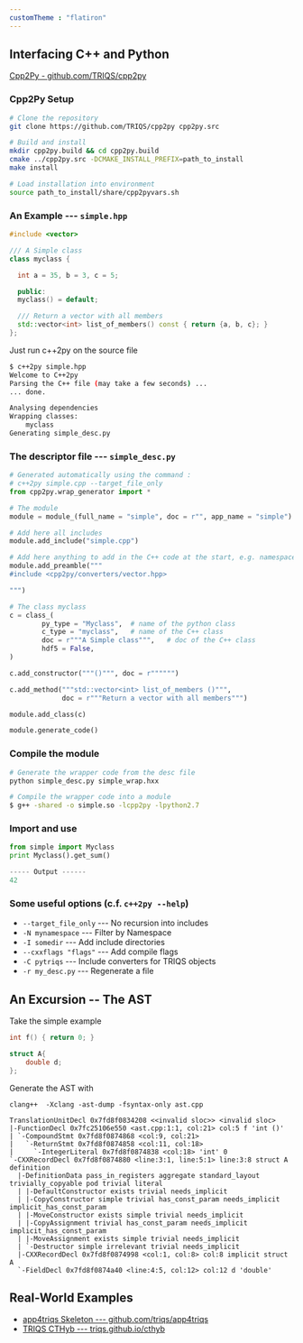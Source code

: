 ```yaml
---
customTheme : "flatiron"
---
```


## Interfacing C++ and Python

[Cpp2Py - github.com/TRIQS/cpp2py](https://github.com/TRIQS/cpp2py)


### Cpp2Py Setup

```bash
# Clone the repository
git clone https://github.com/TRIQS/cpp2py cpp2py.src

# Build and install
mkdir cpp2py.build && cd cpp2py.build
cmake ../cpp2py.src -DCMAKE_INSTALL_PREFIX=path_to_install
make install

# Load installation into environment
source path_to_install/share/cpp2pyvars.sh
```


### An Example --- `simple.hpp`
```cpp
#include <vector>

/// A Simple class
class myclass {

  int a = 35, b = 3, c = 5;

  public:
  myclass() = default;

  /// Return a vector with all members
  std::vector<int> list_of_members() const { return {a, b, c}; }
};
```

Just run c++2py on the source file
```bash
$ c++2py simple.hpp
Welcome to C++2py
Parsing the C++ file (may take a few seconds) ...
... done.

Analysing dependencies
Wrapping classes:
    myclass
Generating simple_desc.py
```


### The descriptor file --- `simple_desc.py`

```python
# Generated automatically using the command :
# c++2py simple.cpp --target_file_only
from cpp2py.wrap_generator import *

# The module
module = module_(full_name = "simple", doc = r"", app_name = "simple")

# Add here all includes
module.add_include("simple.cpp")

# Add here anything to add in the C++ code at the start, e.g. namespace using
module.add_preamble("""
#include <cpp2py/converters/vector.hpp>

""")

# The class myclass
c = class_(
        py_type = "Myclass",  # name of the python class
        c_type = "myclass",   # name of the C++ class
        doc = r"""A Simple class""",   # doc of the C++ class
        hdf5 = False,
)

c.add_constructor("""()""", doc = r"""""")

c.add_method("""std::vector<int> list_of_members ()""",
             doc = r"""Return a vector with all members""")

module.add_class(c)

module.generate_code()
```


### Compile the module

```bash
# Generate the wrapper code from the desc file
python simple_desc.py simple_wrap.hxx

# Compile the wrapper code into a module
$ g++ -shared -o simple.so -lcpp2py -lpython2.7
```


### Import and use

```python
from simple import Myclass
print Myclass().get_sum()

----- Output ------
42
```


### Some useful options (c.f. `c++2py --help`)

* `--target_file_only` --- No recursion into includes
* `-N mynamespace` --- Filter by Namespace
* `-I somedir` --- Add include directories
* `--cxxflags "flags"` --- Add compile flags
* `-C pytriqs` --- Include converters for TRIQS objects
* `-r my_desc.py` --- Regenerate a file


## An Excursion -- The AST

Take the simple example

```cpp
int f() { return 0; }

struct A{
    double d;
};
```

Generate the AST with
```
clang++  -Xclang -ast-dump -fsyntax-only ast.cpp

TranslationUnitDecl 0x7fd8f0834208 <<invalid sloc>> <invalid sloc>
|-FunctionDecl 0x7fc25106e550 <ast.cpp:1:1, col:21> col:5 f 'int ()'
| `-CompoundStmt 0x7fd8f0874868 <col:9, col:21>
|   `-ReturnStmt 0x7fd8f0874858 <col:11, col:18>
|     `-IntegerLiteral 0x7fd8f0874838 <col:18> 'int' 0
`-CXXRecordDecl 0x7fd8f0874880 <line:3:1, line:5:1> line:3:8 struct A definition
  |-DefinitionData pass_in_registers aggregate standard_layout trivially_copyable pod trivial literal
  | |-DefaultConstructor exists trivial needs_implicit
  | |-CopyConstructor simple trivial has_const_param needs_implicit implicit_has_const_param
  | |-MoveConstructor exists simple trivial needs_implicit
  | |-CopyAssignment trivial has_const_param needs_implicit implicit_has_const_param
  | |-MoveAssignment exists simple trivial needs_implicit
  | `-Destructor simple irrelevant trivial needs_implicit
  |-CXXRecordDecl 0x7fd8f0874998 <col:1, col:8> col:8 implicit struct A
  `-FieldDecl 0x7fd8f0874a40 <line:4:5, col:12> col:12 d 'double'
```


## Real-World Examples

* [app4triqs Skeleton --- github.com/triqs/app4triqs](https://github.com/triqs/app4triqs)
* [TRIQS CTHyb --- triqs.github.io/cthyb](https://triqs.github.io/cthyb/2.1.x/guide/aim.html)
